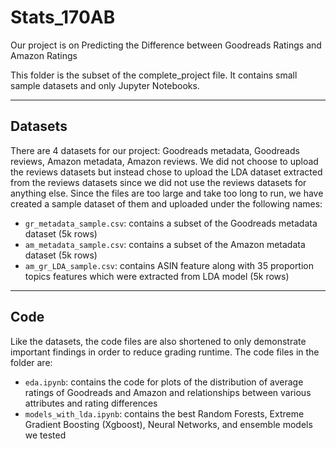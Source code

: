 
# Stats_170AB

Our project is on Predicting the Difference between Goodreads Ratings and Amazon Ratings

This folder is the subset of the complete_project file. It contains small sample datasets and only Jupyter Notebooks.

---

## Datasets

There are 4 datasets for our project: Goodreads metadata, Goodreads reviews, Amazon metadata, Amazon reviews. We did not choose to upload the reviews datasets but instead chose to upload the LDA dataset extracted from the reviews datasets since we did not use the reviews datasets for anything else. Since the files are too large and take too long to run, we have created a sample dataset of them and uploaded under the following names:
- ```gr_metadata_sample.csv```: contains a subset of the Goodreads metadata dataset (5k rows)
- ```am_metadata_sample.csv```: contains a subset of the Amazon metadata dataset (5k rows)
- ```am_gr_LDA_sample.csv```: contains ASIN feature along with 35 proportion topics features which were extracted from LDA model (5k rows)
   
----

## Code

Like the datasets, the code files are also shortened to only demonstrate important findings in order to reduce grading runtime. The code files in the folder are:
- ```eda.ipynb```: contains the code for plots of the distribution of average ratings of Goodreads and Amazon and relationships between various attributes and rating differences
- ```models_with_lda.ipynb```: contains the best Random Forests, Extreme Gradient Boosting (Xgboost), Neural Networks, and ensemble models we tested

